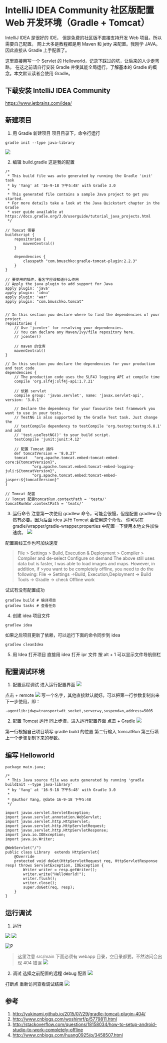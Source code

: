 # IntelliJ IDEA Community 社区版配置 Web 开发环境（Gradle + Tomcat）

IntelliJ IDEA 是很好的 IDE， 但是免费的社区版不直接支持开发 Web 项目。所以需要自己配置。
网上大多是教程都是用 Maven 和 jetty 来配置。我刚学 JAVA。因此直接从 Gradle 上手配置了。

这里直接用写一个 Servlet 的 Helloworld，记录下踩过的坑，让后来的人少走弯路。
在这之前请自行安装 Gradle 并使其能全局运行。了解基本的 Gradle 的概念。本文默认读者会使用 Gradle。

## 下载安装 IntelliJ IDEA Community
https://www.jetbrains.com/idea/

## 新建项目
1. 用 Gradle 新建项目
项目目录下，命令行运行
```
gradle init --type java-library
```

![](./FILES/idea-community-web-gradle-tomcat.md/1fad1f0a.png)

2. 编辑 build.gradle
这是我的配置
```
/*
 * This build file was auto generated by running the Gradle 'init' task
 * by 'Yang' at '16-9-18 下午5:48' with Gradle 3.0
 *
 * This generated file contains a sample Java project to get you started.
 * For more details take a look at the Java Quickstart chapter in the Gradle
 * user guide available at https://docs.gradle.org/3.0/userguide/tutorial_java_projects.html
 */

// Tomcat 需要
buildscript {
    repositories {
        mavenCentral()
    }

    dependencies {
        classpath "com.bmuschko:gradle-tomcat-plugin:2.2.3"
    }
}

// 要使用的插件，看名字应该知道什么作用
// Apply the java plugin to add support for Java
apply plugin: 'java'
apply plugin: 'idea'
apply plugin: 'war'
apply plugin: "com.bmuschko.tomcat"


// In this section you declare where to find the dependencies of your project
repositories {
    // Use 'jcenter' for resolving your dependencies.
    // You can declare any Maven/Ivy/file repository here.
    // jcenter()

    // maven 的仓库
    mavenCentral()
}

// In this section you declare the dependencies for your production and test code
dependencies {
    // The production code uses the SLF4J logging API at compile time
    compile 'org.slf4j:slf4j-api:1.7.21'

    // 依赖 servlet
    compile group: 'javax.servlet', name: 'javax.servlet-api', version: '3.0.1'

    // Declare the dependency for your favourite test framework you want to use in your tests.
    // TestNG is also supported by the Gradle Test task. Just change the
    // testCompile dependency to testCompile 'org.testng:testng:6.8.1' and add
    // 'test.useTestNG()' to your build script.
    testCompile 'junit:junit:4.12'

    // 配置 Tomcat 插件
    def tomcatVersion = '8.0.27'
    tomcat   "org.apache.tomcat.embed:tomcat-embed-core:${tomcatVersion}",
            "org.apache.tomcat.embed:tomcat-embed-logging-juli:${tomcatVersion}",
            "org.apache.tomcat.embed:tomcat-embed-jasper:${tomcatVersion}"
}

// Tomcat 配置
// Tomcat 配置tomcatRun.contextPath = 'testa/'
tomcatRunWar.contextPath = 'teats/'
```
3. 运行命令
注意第一次使用 gradlew 命令，可能会很慢，但是配置 gradlew 仍然有必要。因为后面 idea 运行 Tomcat 会使用这个命令。
你可以在 gradle/wrapper/gradle-wrapper.properties 中配置一下使用本地文件加快速度。
![](./FILES/idea-community-web-gradle-tomcat.md/480d4080.png)

配置离线工作也可加快速度
>File > Settings > Build, Execution & Deployment > Compiler > Compiler
>and de-select Configure on demand
>The above still uses data but is faster, I was able to load images and maps. However, in addition, if >you want to be completely offline, you need to do the following:
 >File -> Settings ->Build, Execution,Deployment -> Build Tools -> Gradle -> 
>check Offline work

试试有没有配置成功
```
gradlew build # 编译项目
gradlew tasks # 查看任务
```

4. 创建 idea 项目文件
```
gradlew idea
```
如果之后项目更新了依赖，可以运行下面的命令同步到 idea
```
gradlew cleanIdea
```

5. 用 Idea 打开项目
直接用 idea 打开 ipr 文件
按 alt + 1 可以显示文件导航侧栏

## 配置调试环境
1. 配置远程调试
进入运行配置界面
![](./FILES/idea-community-web-gradle-tomcat.md/17f97320.png)

点击 +  remote
![](./FILES/idea-community-web-gradle-tomcat.md/b737a710.png)
写一个名字，其他直接默认就好。可以把第一行参数复制出来下一步使用，即：
```
-agentlib:jdwp=transport=dt_socket,server=y,suspend=n,address=5005
```
2. 配置 Tomcat 运行
同上步骤，进入运行配置界面
点击 + Gradle
![](./FILES/idea-community-web-gradle-tomcat.md/508ed956.png)

第一行根据自己项目填写 gradle build 的位置
第二行输入 tomcatRun
第三行填上一个步骤复制下来的参数。

## 编写 Helloworld
```
package main.java;

/*
 * This Java source file was auto generated by running 'gradle buildInit --type java-library'
 * by 'Yang' at '16-9-18 下午5:48' with Gradle 3.0
 *
 * @author Yang, @date 16-9-18 下午5:48
 */

import javax.servlet.ServletException;
import javax.servlet.annotation.WebServlet;
import javax.servlet.http.HttpServlet;
import javax.servlet.http.HttpServletRequest;
import javax.servlet.http.HttpServletResponse;
import java.io.IOException;
import java.io.Writer;

@WebServlet("/")
public class Library  extends HttpServlet{
    @Override
    protected void doGet(HttpServletRequest req, HttpServletResponse resp) throws ServletException, IOException {
        Writer writer = resp.getWriter();
        writer.write("HelloWorld!");
        writer.flush();
        writer.close();
        super.doGet(req, resp);
    }
}
```

## 运行调试
1. 运行

![](./FILES/idea-community-web-gradle-tomcat.md/577f1b36.png)
![](./FILES/idea-community-web-gradle-tomcat.md/73a0a014.png)

![P](./FILES/idea-community-web-gradle-tomcat.md/6696ea41.png)

>这里注意 src/main 下面必须有 webapp 目录，空目录都要。不然访问会出现 404 错误
>![](./FILES/idea-community-web-gradle-tomcat.md/bbb3a19b.png)

2. 调试
选择之前配置的远程 debug 配置
![](./FILES/idea-community-web-gradle-tomcat.md/2eec7223.png)

打断点
重新访问查看调试结果
![](./FILES/idea-community-web-gradle-tomcat.md/bc746e32.png)

## 参考

1. <http://yukinami.github.io/2015/07/29/gradle-tomcat-plugin-404/>
2. <http://www.cnblogs.com/woshimrf/p/5779811.html>
3. <http://stackoverflow.com/questions/18158034/how-to-setup-android-studio-to-work-completely-offline>
4. <http://www.cnblogs.com/huang0925/p/3458507.html>
